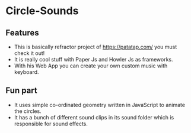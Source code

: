 # Circle-Sounds
## Features
* This is basically refractor project of https://patatap.com/ you must check it out!
* It is really cool stuff with Paper Js and Howler Js as frameworks.
* With his Web App you can create your own custom music with keyboard.

## Fun part
* It uses simple co-ordinated geometry written in JavaScript to animate the circles.
* It has a bunch of different sound clips in its sound folder which is responsible for sound effects.
